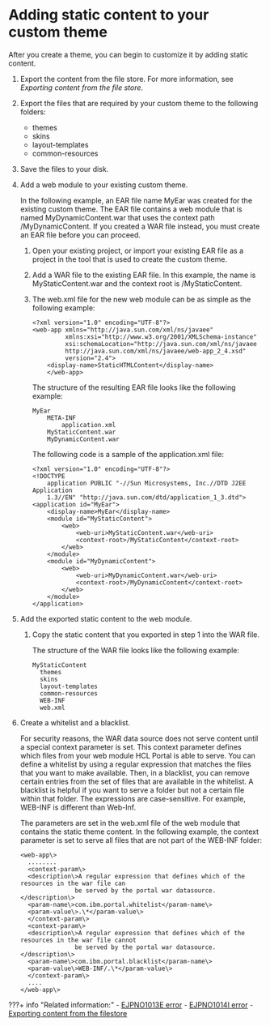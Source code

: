 # Adding static content to your custom theme

After you create a theme, you can begin to customize it by adding static content.

1.  Export the content from the file store. For more information, see *Exporting content from the file store*.

2.  Export the files that are required by your custom theme to the following folders:

    -   themes
    -   skins
    -   layout-templates
    -   common-resources
3.  Save the files to your disk.

4.  Add a web module to your existing custom theme.

    In the following example, an EAR file name MyEar was created for the existing custom theme. The EAR file contains a web module that is named MyDynamicContent.war that uses the context path /MyDynamicContent. If you created a WAR file instead, you must create an EAR file before you can proceed.

    1.  Open your existing project, or import your existing EAR file as a project in the tool that is used to create the custom theme.

    2.  Add a WAR file to the existing EAR file. In this example, the name is MyStaticContent.war and the context root is /MyStaticContent.

    3.  The web.xml file for the new web module can be as simple as the following example:

        ```
        <?xml version="1.0" encoding="UTF-8"?>
        <web-app xmlns="http://java.sun.com/xml/ns/javaee"
                 xmlns:xsi="http://www.w3.org/2001/XMLSchema-instance"
                 xsi:schemaLocation="http://java.sun.com/xml/ns/javaee 
                 http://java.sun.com/xml/ns/javaee/web-app_2_4.xsd"
                 version="2.4">
            <display-name>StaticHTMLContent</display-name>
            </web-app>
        ```

        The structure of the resulting EAR file looks like the following example:

        ```
        MyEar
            META-INF
                application.xml
            MyStaticContent.war
            MyDynamicContent.war
        ```

        The following code is a sample of the application.xml file:

        ```
        <?xml version="1.0" encoding="UTF-8"?>
        <!DOCTYPE 
            application PUBLIC "-//Sun Microsystems, Inc.//DTD J2EE Application 
            1.3//EN" "http://java.sun.com/dtd/application_1_3.dtd">
        <application id="MyEar">
            <display-name>MyEar</display-name>
            <module id="MyStaticContent">
                <web>
                    <web-uri>MyStaticContent.war</web-uri>
                    <context-root>/MyStaticContent</context-root>
                </web>
            </module>
            <module id="MyDynamicContent">
                <web>
                    <web-uri>MyDynamicContent.war</web-uri>
                    <context-root>/MyDynamicContent</context-root>
                </web>
            </module>   
        </application>
        ```

5.  Add the exported static content to the web module.

    1.  Copy the static content that you exported in step 1 into the WAR file.

        The structure of the WAR file looks like the following example:

        ```
        MyStaticContent
          themes
          skins
          layout-templates
          common-resources
          WEB-INF
          web.xml
        ```

6.  Create a whitelist and a blacklist.

    For security reasons, the WAR data source does not serve content until a special context parameter is set. This context parameter defines which files from your web module HCL Portal is able to serve. You can define a whitelist by using a regular expression that matches the files that you want to make available. Then, in a blacklist, you can remove certain entries from the set of files that are available in the whitelist. A blacklist is helpful if you want to serve a folder but not a certain file within that folder. The expressions are case-sensitive. For example, WEB-INF is different than Web-Inf.

    The parameters are set in the web.xml file of the web module that contains the static theme content. In the following example, the context parameter is set to serve all files that are not part of the WEB-INF folder:

    ```
    <web-app\> 
      ........
      <context-param\>
      <description\>A regular expression that defines which of the resources in the war file can 
                   be served by the portal war datasource.</description\>
      <param-name\>com.ibm.portal.whitelist</param-name\>
      <param-value\>.\*</param-value\>
      </context-param\>     
      <context-param\>
      <description\>A regular expression that defines which of the resources in the war file cannot
                   be served by the portal war datasource.</description\>
      <param-name\>com.ibm.portal.blacklist</param-name\>
      <param-value\>WEB-INF/.\*</param-value\>
      </context-param\>  
      ....
    </web-app\>
    ```



???+ info "Related information:"
    - [EJPNO1013E error](../../../the_module_framework/themeopt_analyzer/validation_reports/themeopt_an_EJPNO1013E_v85.md)
    - [EJPNO1014I error](../../../the_module_framework/themeopt_analyzer/validation_reports/themeopt_an_EJPNO1014I_v85.md)
    - [Exporting content from the filestore](../../dev_op_overview/manual_packaging_themes/themeopt_move_expfilestore.md)

